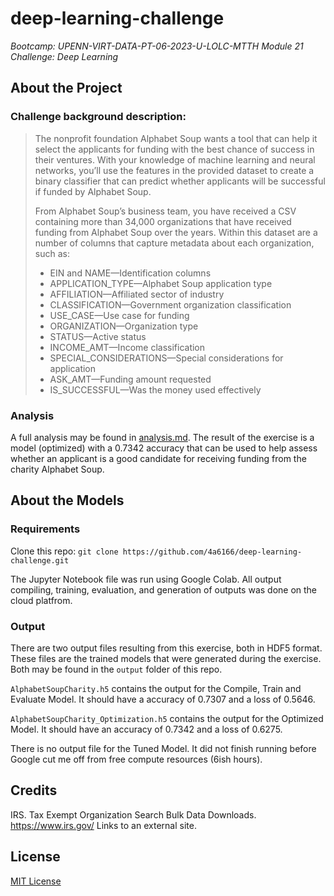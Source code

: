 # deep-learning-challenge
_Bootcamp: UPENN-VIRT-DATA-PT-06-2023-U-LOLC-MTTH Module 21 Challenge: Deep Learning_

## About the Project
### Challenge background description:
> The nonprofit foundation Alphabet Soup wants a tool that can help it select the applicants for funding with the best chance of success in their ventures. With your knowledge of machine learning and neural networks, you’ll use the features in the provided dataset to create a binary classifier that can predict whether applicants will be successful if funded by Alphabet Soup.
>
> From Alphabet Soup’s business team, you have received a CSV containing more than 34,000 organizations that have received funding from Alphabet Soup over the years. Within this dataset are a number of columns that capture metadata about each organization, such as:
>
> - EIN and NAME—Identification columns
> - APPLICATION_TYPE—Alphabet Soup application type
> - AFFILIATION—Affiliated sector of industry
> - CLASSIFICATION—Government organization classification
> - USE_CASE—Use case for funding
> - ORGANIZATION—Organization type
> - STATUS—Active status
> - INCOME_AMT—Income classification
> - SPECIAL_CONSIDERATIONS—Special considerations for application
> - ASK_AMT—Funding amount requested
> - IS_SUCCESSFUL—Was the money used effectively

### Analysis
A full analysis may be found in [analysis.md](analysis.md).
The result of the exercise is a model (optimized) with a 0.7342 accuracy that can be used to help assess whether an applicant is a good candidate for receiving funding from the charity Alphabet Soup.

## About the Models
### Requirements
Clone this repo: `git clone https://github.com/4a6166/deep-learning-challenge.git`

The Jupyter Notebook file was run using Google Colab.
All output compiling, training, evaluation, and generation of outputs was done on the cloud platfrom.

### Output
There are two output files resulting from this exercise, both in HDF5 format.
These files are the trained models that were generated during the exercise.
Both may be found in the `output` folder of this repo.

`AlphabetSoupCharity.h5` contains the output for the Compile, Train and Evaluate Model.
It should have a accuracy of 0.7307 and a loss of 0.5646.

`AlphabetSoupCharity_Optimization.h5` contains the output for the Optimized Model.
It should have an accuracy of 0.7342 and a loss of 0.6275.

There is no output file for the Tuned Model.
It did not finish running before Google cut me off from free compute resources (6ish hours).

## Credits
IRS. Tax Exempt Organization Search Bulk Data Downloads. https://www.irs.gov/ Links to an external site.

## License
[MIT License](LICENSE)
